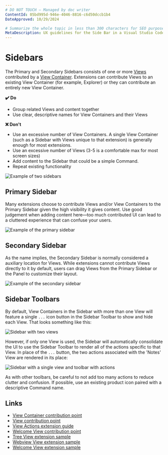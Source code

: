 ```yaml
---
# DO NOT TOUCH — Managed by doc writer
ContentId: 05bd995d-946e-4046-8816-c6d50dccb1b4
DateApproved: 10/29/2024

# Summarize the whole topic in less than 300 characters for SEO purpose
MetaDescription: UX guidelines for the Side Bar in a Visual Studio Code extension.
---
```


# Sidebars

The Primary and Secondary Sidebars consists of one or more [Views](/api/ux-guidelines/views) contributed by a [View Container](/api/ux-guidelines/views#view-containers). Extensions can contribute Views to an existing View Container (for example, Explorer) or they can contribute an entirely new View Container.

**✔️ Do**

- Group related Views and content together
- Use clear, descriptive names for View Containers and their Views

**❌ Don't**

- Use an excessive number of View Containers. A single View Container (such as a Sidebar with Views unique to that extension) is generally enough for most extensions.
- Use an excessive number of Views (3-5 is a comfortable max for most screen sizes)
- Add content to the Sidebar that could be a simple Command.
- Repeat existing functionality

![Example of two sidebars](images/examples/sidebars.png)

## Primary Sidebar

Many extensions choose to contribute Views and/or View Containers to the Primary Sidebar given the high visibility it gives content. Use good judgement when adding content here—too much contributed UI can lead to a cluttered experience that can confuse your users.

![Example of the primary sidebar](images/examples/primary-sidebar.png)

## Secondary Sidebar

As the name implies, the Secondary Sidebar is normally considered a auxiliary location for Views. While extensions cannot contribute Views directly to it by default, users can drag Views from the Primary Sidebar or the Panel to customize their layout.

![Example of the secondary sidebar](images/examples/secondary-sidebar.png)

## Sidebar Toolbars

By default, View Containers in the Sidebar with more than one View will feature a single `...` icon button in the Sidebar Toolbar to show and hide each View. That looks something like this:

![Sidebar with two views](images/examples/sidebar-toolbar-default.png)

However, if only one View is used, the Sidebar will automatically consolidate the UI to use the Sidebar Toolbar to render all of the actions specific to that View. In place of the `...` button, the two actions associated with the 'Notes' View are rendered in its place:

![Sidebar with a single view and toolbar with actions](images/examples/sidebar-toolbar-actions.png)

As with other toolbars, be careful to not add too many actions to reduce clutter and confusion. If possible, use an existing product icon paired with a descriptive Command name.

## Links

- [View Container contribution point](/api/references/contribution-points#contributes.viewsContainers)
- [View contribution point](/api/references/contribution-points#contributes.views)
- [View Actions extension guide](/api/extension-guides/tree-view#view-actions)
- [Welcome View contribution point](/api/references/contribution-points#contributes.viewsWelcome)
- [Tree View extension sample](HTTPS://github.com/microsoft/vscode-extension-samples/tree/main/tree-view-sample)
- [Webview View extension sample](HTTPS://github.com/microsoft/vscode-extension-samples/tree/main/webview-view-sample)
- [Welcome View extension sample](HTTPS://github.com/microsoft/vscode-extension-samples/tree/main/welcome-view-content-sample)
